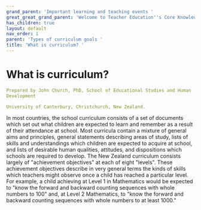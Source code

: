 ```yaml
---
grand_parent: 'Important learning and teaching events '
great_great_grand_parent: 'Welcome to Teacher Education''s Core Knowledge and Skills.'
has_children: true
layout: default
nav_order: 1
parent: 'Types of curriculum goals '
title: 'What is curriculum? '
---
```

# What is curriculum?


```yaml
Prepared by John Church, PhD, School of Educational Studies and Human
Development

University of Canterbury, Christchurch, New Zealand.
```


In most countries, the school curriculum consists of a set of documents
which set out what children are expected to learn and remember as a
result of their attendance at school. Most curricula contain a mixture
of general aims and principles, general statements describing areas of
study, lists of skills and understandings which children are expected to
acquire at school, and lists of desirable human qualities, attitudes,
and dispositions which schools are required to develop. The New Zealand
curriculum consists largely of \"achievement objectives\" at each of
eight "levels". These achievement objectives describe in very general
terms the kinds of skills which teachers might observe once a child has
reached a particular level. For example, a child achieving at Level 1 in
Mathematics would be expected to "know the forward and backward counting
sequences with whole numbers to 100" and, at Level 2 Mathematics, to
"know the forward and backward counting sequences with whole numbers to
at least 1000."
